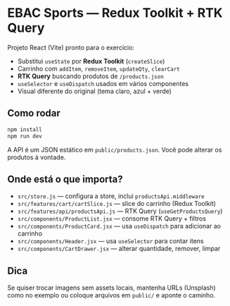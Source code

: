 # EBAC Sports — Redux Toolkit + RTK Query

Projeto React (Vite) pronto para o exercício:

- Substitui `useState` por **Redux Toolkit** (`createSlice`)
- Carrinho com `addItem`, `removeItem`, `updateQty`, `clearCart`
- **RTK Query** buscando produtos de `/products.json`
- `useSelector` e `useDispatch` usados em vários componentes
- Visual diferente do original (tema claro, azul + verde)

## Como rodar

```bash
npm install
npm run dev
```

A API é um JSON estático em `public/products.json`.
Você pode alterar os produtos à vontade.

## Onde está o que importa?

- `src/store.js` — configura a store, inclui `productsApi.middleware`
- `src/features/cart/cartSlice.js` — slice do carrinho (Redux Toolkit)
- `src/features/api/productsApi.js` — RTK Query (`useGetProductsQuery`)
- `src/components/ProductList.jsx` — consome RTK Query + filtros
- `src/components/ProductCard.jsx` — usa `useDispatch` para adicionar ao carrinho
- `src/components/Header.jsx` — usa `useSelector` para contar itens
- `src/components/CartDrawer.jsx` — alterar quantidade, remover, limpar

## Dica

Se quiser trocar imagens sem assets locais, mantenha URLs (Unsplash) como no exemplo ou coloque arquivos em `public/` e aponte o caminho.